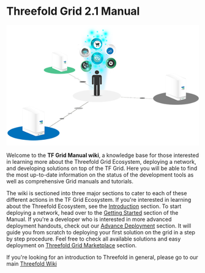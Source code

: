 # Threefold Grid 2.1 Manual

![](./img/storage_compute.png)

Welcome to the __TF Grid Manual wiki__, a knowledge base for those interested in learning more about the Threefold Grid Ecosystem, deploying a network, and developing solutions on top of the TF Grid. Here you will be able to find the most up-to-date information on the status of the development tools as well as comprehensive Grid manuals and tutorials.

The wiki is sectioned into three major sections to cater to each of these different actions in the TF Grid Ecosystem. If you're interested in learning about the Threefold Ecosystem, see the [Introduction](learn.md) section. To start deploying a network, head over to the [Getting Started](#getting_started.md) section of the Manual. If you're a developer who is interested in more advanced deployment handouts, check out our [Advance Deployment](getting_started.md) section. It will guide you from scratch to deploying your first solution on the grid in a step by step procedure. Feel free to check all available solutions and easy deployment on [Threefold Grid Marketplace](marketplace.md) section.

If you're looking for an introduction to Threefold in general, please go to our main [Threefold Wiki](wiki.threefold.io) 

